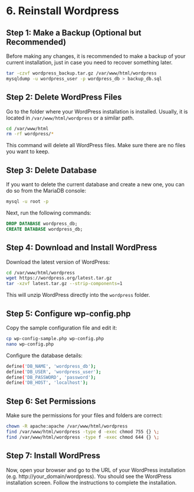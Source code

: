 # 6. Reinstall Wordpress

## Step 1: Make a Backup (Optional but Recommended)
Before making any changes, it is recommended to make a backup of your current installation, just in case you need to recover something later.

```bash
tar -czvf wordpress_backup.tar.gz /var/www/html/wordpress
mysqldump -u wordpress_user -p wordpress_db > backup_db.sql
```

## Step 2: Delete WordPress Files

Go to the folder where your WordPress installation is installed. Usually, it is located in `/var/www/html/wordpress` or a similar path.

```bash
cd /var/www/html
rm -rf wordpress/*
```

This command will delete all WordPress files. Make sure there are no files you want to keep.

## Step 3: Delete Database
If you want to delete the current database and create a new one, you can do so from the MariaDB console:

```bash
mysql -u root -p
```

Next, run the following commands:

```sql
DROP DATABASE wordpress_db;
CREATE DATABASE wordpress_db;
```

## Step 4: Download and Install WordPress

Download the latest version of WordPress:

```bash
cd /var/www/html/wordpress
wget https://wordpress.org/latest.tar.gz
tar -xzvf latest.tar.gz --strip-components=1
```

This will unzip WordPress directly into the `wordpress` folder.

## Step 5: Configure wp-config.php

Copy the sample configuration file and edit it:

```bash
cp wp-config-sample.php wp-config.php
nano wp-config.php
```

Configure the database details:

```bash
define('DB_NAME', 'wordpress_db');
define('DB_USER', 'wordpress_user');
define('DB_PASSWORD', 'password');
define('DB_HOST', 'localhost');
```

## Step 6: Set Permissions

Make sure the permissions for your files and folders are correct:

```bash
chown -R apache:apache /var/www/html/wordpress
find /var/www/html/wordpress -type d -exec chmod 755 {} \;
find /var/www/html/wordpress -type f -exec chmod 644 {} \;
```

## Step 7: Install WordPress

Now, open your browser and go to the URL of your WordPress installation (e.g. http://your_domain/wordpress). You should see the WordPress installation screen. Follow the instructions to complete the installation.





